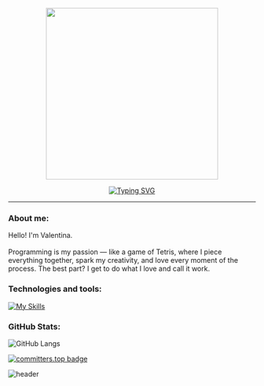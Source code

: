 <p align="center">
  <img width="350" height="350" src="https://user-images.githubusercontent.com/81707177/214134032-d5132895-c665-4d7e-9f3a-5bbb078f40d8.png" />
</p>
<p align="center">
 <a href="https://git.io/typing-svg"><img src="https://readme-typing-svg.demolab.com?font=Fira+Code&pause=1000&color=FF8B63&width=150&lines=Welcome+%F0%9F%A4%97" alt="Typing SVG" /></a>
</p>
<hr />

### About me:
Hello! I'm Valentina. <br>
<br />
Programming is my passion — like a game of Tetris, where I piece everything together, spark my creativity, and love every moment of the process. The best part? I get to do what I love and call it work.

### Technologies and tools:
[![My Skills](https://skillicons.dev/icons?i=react,next,redux,js,typescript,sass,nuxt)](https://skillicons.dev) 
<br />
### GitHub Stats:
![GitHub Langs](https://github-readme-stats.vercel.app/api/top-langs/?username=valentinaotocan&layout=compact&theme=white-black)

[![committers.top badge](https://user-badge.committers.top/croatia/valentinaotocan.svg)](https://user-badge.committers.top/croatia/valentinaotocan)

![header](https://capsule-render.vercel.app/api?type=waving&color=FC8A62&height=80&section=footer&reversal=false)
<!--
**valentinaotocan/valentinaotocan** is a ✨ _special_ ✨ repository because its `README.md` (this file) appears on your GitHub profile.

Here are some ideas to get you started:

- 🔭 I’m currently working on ...
- 🌱 I’m currently learning ...
- 👯 I’m looking to collaborate on ...
- 🤔 I’m looking for help with ...
- 💬 Ask me about ...
- 📫 How to reach me: ...
- 😄 Pronouns: ...
- ⚡ Fun fact: ...
-->
